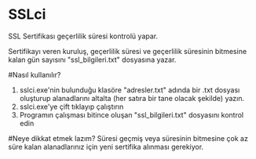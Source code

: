 # SSLci
SSL Sertifikası geçerlilik süresi kontrolü yapar. 

Sertifikayı veren kuruluş, geçerlilik süresi ve geçerlilik süresinin bitmesine kalan gün sayısını "ssl_bilgileri.txt" dosyasına yazar. 

#Nasıl kullanılır?

1. sslci.exe'nin bulunduğu klasöre "adresler.txt" adında bir .txt dosyası oluşturup alanadlarını altalta (her satıra bir tane olacak şekilde) yazın.
2. sslci.exe'ye çift tıklayıp çalıştırın
3. Programın çalışması bitince oluşan "ssl_bilgileri.txt" dosyasını kontrol edin

#Neye dikkat etmek lazım?
Süresi geçmiş veya süresinin bitmesine çok az süre kalan alanadlarınız için yeni sertifika alınması gerekiyor.
